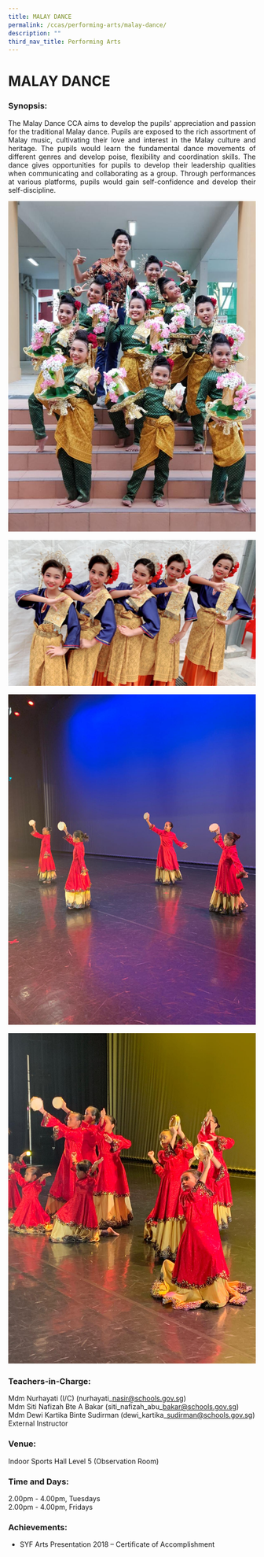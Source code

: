 ```yaml
---
title: MALAY DANCE
permalink: /ccas/performing-arts/malay-dance/
description: ""
third_nav_title: Performing Arts
---
```

# MALAY DANCE

### Synopsis:

<p style="text-align: justify;">The Malay Dance CCA aims to develop the pupils' appreciation and passion for the traditional Malay dance. Pupils are exposed to the rich assortment of Malay music, cultivating their love and interest in the Malay culture and heritage. The pupils would learn the fundamental dance movements of different genres and develop poise, flexibility and coordination skills. The dance gives opportunities for pupils to develop their leadership qualities when communicating and collaborating as a group. Through performances at various platforms, pupils would gain self-confidence and develop their self-discipline.</p>

![](/images/CCAs/Malay%20Dance/Malay%20Dance_Photo%201_2018.jpeg)

![](/images/CCAs/Malay%20Dance/Malay%20Dance_Photo%202_2019.jpeg)

![](/images/CCAs/Malay%20Dance/Malay%20Dance_Photo%203_2020.jpeg)

![](/images/CCAs/Malay%20Dance/Malay%20Dance_Photo%204_2020.jpeg)

### Teachers-in-Charge:

Mdm Nurhayati (I/C) (nurhayati\_nasir@schools.gov.sg)   
Mdm Siti Nafizah Bte A Bakar (siti\_nafizah\_abu\_bakar@schools.gov.sg)   
Mdm Dewi Kartika Binte Sudirman (dewi\_kartika\_sudirman@schools.gov.sg)   
External Instructor

### **Venue:**

Indoor Sports Hall Level 5 (Observation Room)

### **Time and Days:**

2.00pm - 4.00pm, Tuesdays   
2.00pm - 4.00pm, Fridays

  

### Achievements:

*   SYF Arts Presentation 2018 – Certificate of Accomplishment
